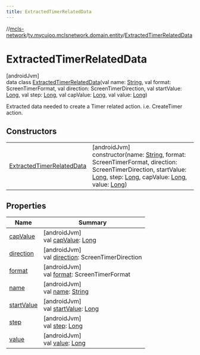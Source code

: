 ```yaml
---
title: ExtractedTimerRelatedData
---
```

//[mcls-network](../../../index.html)/[tv.mycujoo.mclsnetwork.domain.entity](../index.html)/[ExtractedTimerRelatedData](index.html)



# ExtractedTimerRelatedData



[androidJvm]\
data class [ExtractedTimerRelatedData](index.html)(val name: [String](https://kotlinlang.org/api/latest/jvm/stdlib/kotlin/-string/index.html), val format: ScreenTimerFormat, val direction: ScreenTimerDirection, val startValue: [Long](https://kotlinlang.org/api/latest/jvm/stdlib/kotlin/-long/index.html), val step: [Long](https://kotlinlang.org/api/latest/jvm/stdlib/kotlin/-long/index.html), val capValue: [Long](https://kotlinlang.org/api/latest/jvm/stdlib/kotlin/-long/index.html), val value: [Long](https://kotlinlang.org/api/latest/jvm/stdlib/kotlin/-long/index.html))

Extracted data needed to create a Timer related action. i.e. CreateTimer action.



## Constructors


| | |
|---|---|
| [ExtractedTimerRelatedData](-extracted-timer-related-data.html) | [androidJvm]<br>constructor(name: [String](https://kotlinlang.org/api/latest/jvm/stdlib/kotlin/-string/index.html), format: ScreenTimerFormat, direction: ScreenTimerDirection, startValue: [Long](https://kotlinlang.org/api/latest/jvm/stdlib/kotlin/-long/index.html), step: [Long](https://kotlinlang.org/api/latest/jvm/stdlib/kotlin/-long/index.html), capValue: [Long](https://kotlinlang.org/api/latest/jvm/stdlib/kotlin/-long/index.html), value: [Long](https://kotlinlang.org/api/latest/jvm/stdlib/kotlin/-long/index.html)) |


## Properties


| Name | Summary |
|---|---|
| [capValue](cap-value.html) | [androidJvm]<br>val [capValue](cap-value.html): [Long](https://kotlinlang.org/api/latest/jvm/stdlib/kotlin/-long/index.html) |
| [direction](direction.html) | [androidJvm]<br>val [direction](direction.html): ScreenTimerDirection |
| [format](format.html) | [androidJvm]<br>val [format](format.html): ScreenTimerFormat |
| [name](name.html) | [androidJvm]<br>val [name](name.html): [String](https://kotlinlang.org/api/latest/jvm/stdlib/kotlin/-string/index.html) |
| [startValue](start-value.html) | [androidJvm]<br>val [startValue](start-value.html): [Long](https://kotlinlang.org/api/latest/jvm/stdlib/kotlin/-long/index.html) |
| [step](step.html) | [androidJvm]<br>val [step](step.html): [Long](https://kotlinlang.org/api/latest/jvm/stdlib/kotlin/-long/index.html) |
| [value](value.html) | [androidJvm]<br>val [value](value.html): [Long](https://kotlinlang.org/api/latest/jvm/stdlib/kotlin/-long/index.html) |

